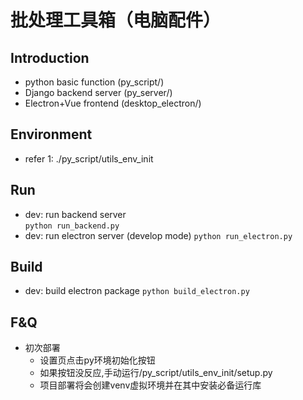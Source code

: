 # 批处理工具箱（电脑配件）

## Introduction
- python basic function (py_script/)
- Django backend server (py_server/)
- Electron+Vue frontend (desktop_electron/)

## Environment
- refer 1: ./py_script/utils_env_init

## Run
- dev: run backend server  
```python run_backend.py```
- dev: run electron server (develop mode)
```python run_electron.py```

## Build
- dev: build electron package
```python build_electron.py```

## F&Q
- 初次部署
    - 设置页点击py环境初始化按钮
    - 如果按钮没反应,手动运行/py_script/utils_env_init/setup.py
    - 项目部署将会创建venv虚拟环境并在其中安装必备运行库







